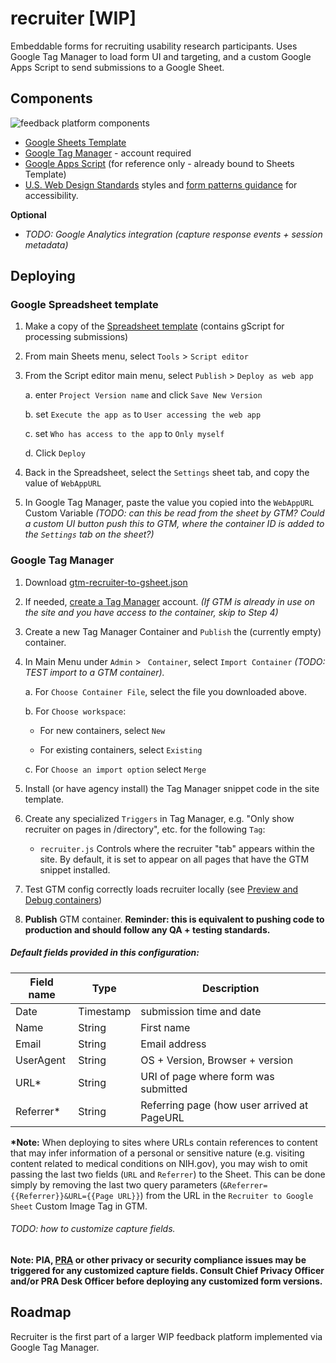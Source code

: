 # recruiter [WIP]
Embeddable forms for recruiting usability research participants. Uses Google Tag Manager to load form UI and targeting, and a custom Google Apps Script to send submissions to a Google Sheet.

## Components

![feedback platform components](https://gsa.github.io/recruiter/Feedback_Platform_Components.svg)


 - [Google Sheets Template](https://docs.google.com/a/gsa.gov/spreadsheets/d/1_de-8lkbxPAy0ovb_WH22EI03vX8ZnuZhhiXnXWvxpQ/copy)
 - [Google Tag Manager](https://tagmanager.google.com) - account required
 - [Google Apps Script](https://script.google.com/a/gsa.gov/d/1CSUCE9JHkMOutafCJxw3NTQ-J3n3PZlF0Z9UEJae9KxIlcq_AkWTXsEa/edit?usp=sharing) (for reference only - already bound to Sheets Template)
 - [U.S. Web Design Standards](https://standards.usa.gov/) styles and [form patterns guidance](https://standards.usa.gov/components/form-templates/) for accessibility.

 **Optional**
 - _TODO: Google Analytics integration (capture response events + session metadata)_


## Deploying

### Google Spreadsheet template
 1. Make a copy of the [Spreadsheet template](https://docs.google.com/a/gsa.gov/spreadsheets/d/1_de-8lkbxPAy0ovb_WH22EI03vX8ZnuZhhiXnXWvxpQ/copy) (contains gScript for processing submissions)
 2. From main Sheets menu, select `Tools` > `Script editor`

 3. From the Script editor main menu, select `Publish` > `Deploy as web app`

    a. enter `Project Version name` and click `Save New Version`

    b. set `Execute the app as` to `User accessing the web app`

    c. set `Who has access to the app` to `Only myself`

    d. Click `Deploy`

 4. Back in the Spreadsheet, select the `Settings` sheet tab, and copy the value of `WebAppURL`

 5. In Google Tag Manager, paste the value you copied into the `WebAppURL` Custom Variable
    _(TODO: can this be read from the sheet by GTM? Could a custom UI button push this to GTM, where the container ID is added to the `Settings` tab on the sheet?)_


### Google Tag Manager
1. Download [gtm-recruiter-to-gsheet.json](https://github.com/laurenancona/recruiter/blob/master/gtm-recruiter-to-sheet.json)
2. If needed, [create a Tag Manager](https://tagmanager.google.com) account. _(If GTM is already in use on the site and you have access to the container, skip to Step 4)_
3. Create a new Tag Manager Container and `Publish` the (currently empty) container.
4. In Main Menu under `Admin` > ` Container`, select `Import Container` _(TODO: TEST import to a GTM container)._

    a. For `Choose Container File`, select the file you downloaded above.

    b. For `Choose workspace`:

      - For new containers, select `New`

      - For existing containers, select `Existing`

    c. For `Choose an import option` select `Merge`

5. Install (or have agency install) the Tag Manager snippet code in the site template.
6. Create any specialized `Triggers` in Tag Manager, e.g. "Only show recruiter on pages in /directory", etc. for the following `Tag`:

    - `recruiter.js` Controls where the recruiter "tab" appears within the site. By default, it is set to appear on all pages that have the GTM snippet installed.

7. Test GTM config correctly loads recruiter locally (see [Preview and Debug containers](https://support.google.com/tagmanager/answer/6107056?visit_id=1-636286168306770023-1579186406&rd=1))
8. **Publish** GTM container. **Reminder: this is equivalent to pushing code to production and should follow any QA + testing standards.**


##### Default fields provided in this configuration:

 | Field name | Type | Description |
 | ---------- | ---- | ----------- |
 | Date | Timestamp | submission time and date |
 | Name | String | First name |
 | Email | String | Email address |
 | UserAgent | String | OS + Version, Browser + version |
 | URL* | String | URI of page where form was submitted |
 | Referrer* | String | Referring page (how user arrived at PageURL |

**\*Note:** When deploying to sites where URLs contain references to content that may infer information of a personal or sensitive nature (e.g. visiting content related to medical conditions on NIH.gov), you may wish to omit passing the last two fields (`URL` and `Referrer`) to the Sheet. This can be done simply by removing the last two query parameters (`&Referrer={{Referrer}}&URL={{Page URL}}`) from the URL in the `Recruiter to Google Sheet` Custom Image Tag in GTM.

###### TODO: how to customize capture fields.

 **Note: PIA, [PRA](https://www.usability.gov/how-to-and-tools/guidance/pra-overview.html) or other privacy or security compliance issues may be triggered for any customized capture fields. Consult Chief Privacy Officer and/or PRA Desk Officer before deploying any customized form versions.**


## Roadmap
Recruiter is the first part of a larger WIP feedback platform implemented via Google Tag Manager.
